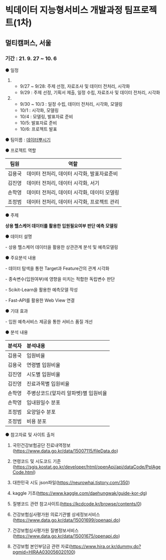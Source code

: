 # 빅데이터 지능형서비스 개발과정 팀프로젝트(1차)

## 멀티캠퍼스, 서울

### 기간 : 21. 9. 27 ~ 10. 6



● 일정 

1.  - 9/27 ~ 9/28: 주제 선정, 자료조사 및 데이터 전처리, 시각화
    - 9/29 : 주제 선정, 기획서 제출, 일정 수립, 자료조사 및 데이터 전처리, 시각화
2. - 9/30 ~ 10/3 : 일정 수립, 데이터 전처리, 시각화, 모델링
   - 10/1 : 시각화, 모델링
   - 10/4 : 모델링, 발표자료 준비
   - 10/5: 발표자료 준비
   - 10/6: 프로젝트 발표

● 팀이름 : [데이터뿌시기](https://github.com/Data-PPOGAEGI/Project-1)

● 프로젝트 역할

| 팀원   | 역할                                        |
| ------ | ------------------------------------------- |
| 김용국 | 데이터 전처리, 데이터 시각화, 발표자료준비  |
| 김진영 | 데이터 전처리, 데이터 시각화, 서기          |
| 손학영 | 데이터 전처리, 데이터 시각화, 데이터 모델링 |
| 조정범 | 데이터 전처리, 데이터 시각화, 프로젝트 관리 |



●  주제

**상용 헬스케어 데이터를 활용한 입원필요여부 판단 예측 모델링**



● 데이터 설명

  \- 상용 헬스케어 데이터을 활용한 상관관계 분석 및 예측모델링 

● 주요분석 내용

  \- 데이터 탐색을 통한 Target과 Feature간의 관계 시각화

  \- 종속변수(입원여부)에 영향을 미치는 적합한 독립변수 판단

  \- Scikit-Learn을 활용한 예측모델 작성

  \- Fast-API를 활용한 Web View 연결

● 기대 효과

  \- 입원 예측서비스 제공을 통한 서비스 품질 개선



● 분석 내용

| 분석자 | 분석내용                             |
| ------ | :----------------------------------- |
| 김용국 | 입원비율                             |
| 김용국 | 연령별 입원비율                      |
| 김진영 | 시도별 입원비율                      |
| 김진영 | 진료과목별 입원비율                  |
| 손학영 | 주병상코드(앞자리 알파벳)별 입원비율 |
| 손학영 | 입내원일수 분포                      |
| 조정범 | 요양일수 분포                        |
| 조정범 | 비용 분포                            |



● 참고자료 및 사이트 출처

1. 국민건강보험공단 진료내역정보(https://www.data.go.kr/data/15007115/fileData.do)

2. 연령코드 및 시도코드 기준(https://sgis.kostat.go.kr/developer/html/openApi/api/dataCode/PplAgeCode.html)

3. 대한민국 시도 json파일(https://neurowhai.tistory.com/350)

4. kaggle 기초(https://www.kaggle.com/daehungwak/guide-kor-dg)

5. 질병코드 관련 참고사이트(https://kcdcode.kr/browse/contents/0)

6. 건강보험심사평가원 의료기관별 상세정보서비스(https://www.data.go.kr/data/15001699/openapi.do)

7. 건강보험심사평가원 질병정보서비스(https://www.data.go.kr/data/15001675/openapi.do)

8. 건강보험 본인부담금 관련 자료(https://www.hira.or.kr/dummy.do?pgmid=HIRAA030056020100)






